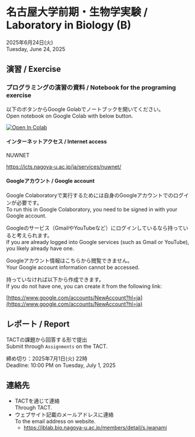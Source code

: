 # 名古屋大学前期・生物学実験 / Laboratory in Biology (B)

2025年6月24日(火)  
Tuesday, June 24, 2025

## 演習 / Exercise

### プログラミングの演習の資料 / Notebook for the programing exercise

以下のボタンからGoogle Golabでノートブックを開いてください。  
Open notebook on Google Colab with below button.

[![Open In Colab](https://colab.research.google.com/assets/colab-badge.svg)](https://colab.research.google.com/github/iwanaminami/seibutsujikken2025/blob/main/moranprocess.ipynb)

#### インターネットアクセス / Internet access

NUWNET

https://icts.nagoya-u.ac.jp/ja/services/nuwnet/


#### Googleアカウント / Google account

Google Colaboratoryで実行するためには自身のGoogleアカウントでのログインが必要です。  
To run this in Google Colaboratory, you need to be signed in with your Google account.

Googleのサービス（GmailやYouTubeなど）にログインしているなら持っていると考えられます。  
If you are already logged into Google services (such as Gmail or YouTube), you likely already have one.

Googleアカウント情報はこちらから閲覧できません。  
Your Google account information cannot be accessed.

持っていなければ以下から作成できます。  
If you do not have one, you can create it from the following link:

[https://www.google.com/accounts/NewAccount?hl=ja](https://www.google.com/accounts/NewAccount?hl=ja)

## レポート / Report

TACTの課題から回答する形で提出  
Submit through `Assignments` on the TACT.

締め切り：2025年7月1日(火) 22時  
Deadline: 10:00 PM on Tuesday, July 1, 2025

## 連絡先

- TACTを通じて連絡  
Through TACT.
- ウェブサイト記載のメールアドレスに連絡  
  To the email address on website.
  - https://iblab.bio.nagoya-u.ac.jp/members/detail/s.iwanami
